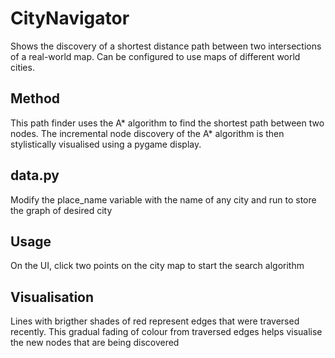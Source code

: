 # CityNavigator

Shows the discovery of a shortest distance path between two intersections of a real-world map. Can be configured to use maps of different world cities.

## Method

This path finder uses the A* algorithm to find the shortest path between two nodes. The incremental node discovery of the A* algorithm is then stylistically visualised using a pygame display.

## data.py

Modify the place_name variable with the name of any city and run to store the graph of desired city

## Usage

On the UI, click two points on the city map to start the search algorithm

## Visualisation

Lines with brigther shades of red represent edges that were traversed recently. This gradual fading of colour from traversed edges helps visualise the new nodes that are being discovered
